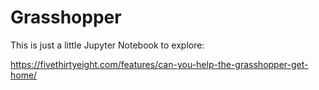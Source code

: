 Grasshopper
===========

This is just a little Jupyter Notebook to explore:

https://fivethirtyeight.com/features/can-you-help-the-grasshopper-get-home/
